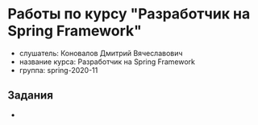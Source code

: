 # Работы по курсу "Разработчик на Spring Framework"

* слушатель: Коновалов Дмитрий Вячеславович
* название курса: Разработчик на Spring Framework
* группа: spring-2020-11

## Задания

*
